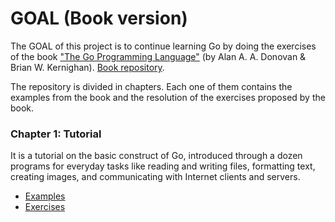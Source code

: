 # GOAL (Book version)

The GOAL of this project is to continue learning Go by doing the exercises of the book ["The Go Programming Language"](http://www.gopl.io/) (by Alan A. A. Donovan & Brian W. Kernighan).
[Book repository](https://github.com/adonovan/gopl.io/).

The repository is divided in chapters. Each one of them contains the examples from the book and the resolution of the exercises proposed by the book.

### Chapter 1: Tutorial
It is a tutorial on the basic construct of Go, introduced through a dozen programs for everyday tasks like reading and writing files, formatting text, creating images, and communicating with Internet clients and servers.

- [Examples](./chapter1/examples)
- [Exercises](./chapter1/exercises)
